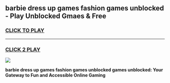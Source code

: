 
## barbie dress up games fashion games unblocked - Play Unblocked Gmaes & Free
<h3>
<a href="https://premium.freeplayer.one?title=barbie_dress_up_games_fashion_games_unblocked&ref=19F">CLICK TO PLAY</a></h3>
<hr>

<h3>
<a href="https://premium.freeplayer.one?title=barbie_dress_up_games_fashion_games_unblocked&ref=19F">CLICK 2 PLAY</a>
  
</h3>

<a href="https://premium.freeplayer.one?title=barbie_dress_up_games_fashion_games_unblocked&ref=19F/"><img src="https://clearcache.store/games.png"></a>


**barbie dress up games fashion games unblocked games unblocked: Your Gateway to Fun and Accessible Online Gaming**
